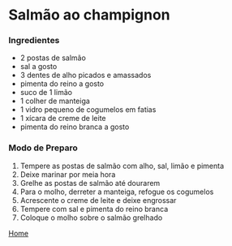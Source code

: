 # Salmão ao champignon

### Ingredientes

- 2 postas de salmão
- sal a gosto
- 3 dentes de alho picados e amassados
- pimenta do reino a gosto
- suco de 1 limão
- 1 colher de manteiga
- 1 vidro pequeno de cogumelos em fatias
- 1 xícara de creme de leite
- pimenta do reino branca a gosto

### Modo de Preparo

1. Tempere as postas de salmão com alho, sal, limão e pimenta
2. Deixe marinar por meia hora
3. Grelhe as postas de salmão até dourarem
4. Para o molho, derreter a manteiga, refogue os cogumelos
5. Acrescente o creme de leite e deixe engrossar
6. Tempere com sal e pimenta do reino branca
7. Coloque o molho sobre o salmão grelhado

[Home](https://github.com/BrunoTuy/rango-bom/tree/main)
